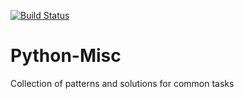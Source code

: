[![Build Status](https://travis-ci.org/SLongofono/Python-Misc.svg?branch=master)](https://travis-ci.org/SLongofono/Python-Misc)

# Python-Misc
Collection of patterns and solutions for common tasks

